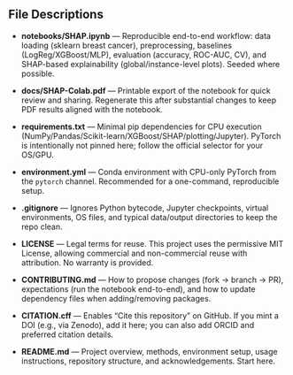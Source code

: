 ## File Descriptions

- **notebooks/SHAP.ipynb** — Reproducible end-to-end workflow: data loading (sklearn breast cancer), preprocessing, baselines (LogReg/XGBoost/MLP), evaluation (accuracy, ROC-AUC, CV), and SHAP-based explainability (global/instance-level plots). Seeded where possible.

- **docs/SHAP-Colab.pdf** — Printable export of the notebook for quick review and sharing. Regenerate this after substantial changes to keep PDF results aligned with the notebook.

- **requirements.txt** — Minimal pip dependencies for CPU execution (NumPy/Pandas/Scikit-learn/XGBoost/SHAP/plotting/Jupyter). PyTorch is intentionally not pinned here; follow the official selector for your OS/GPU.

- **environment.yml** — Conda environment with CPU-only PyTorch from the `pytorch` channel. Recommended for a one-command, reproducible setup.

- **.gitignore** — Ignores Python bytecode, Jupyter checkpoints, virtual environments, OS files, and typical data/output directories to keep the repo clean.

- **LICENSE** — Legal terms for reuse. This project uses the permissive MIT License, allowing commercial and non-commercial reuse with attribution. No warranty is provided.

- **CONTRIBUTING.md** — How to propose changes (fork → branch → PR), expectations (run the notebook end-to-end), and how to update dependency files when adding/removing packages.

- **CITATION.cff** — Enables “Cite this repository” on GitHub. If you mint a DOI (e.g., via Zenodo), add it here; you can also add ORCID and preferred citation details.

- **README.md** — Project overview, methods, environment setup, usage instructions, repository structure, and acknowledgements. Start here.
